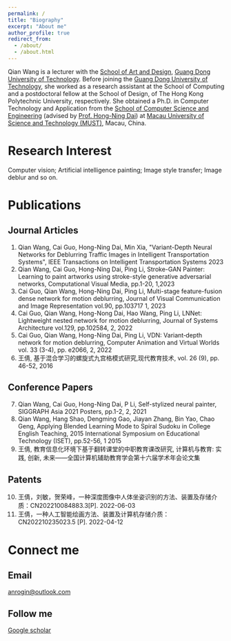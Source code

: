 ```yaml
---
permalink: /
title: "Biography"
excerpt: "About me"
author_profile: true
redirect_from: 
  - /about/
  - /about.html
---
```


Qian Wang is a lecturer with the [School of Art and Design](https://yssjxy.gdut.edu.cn/index.htm), [Guang Dong University of Technology](https://www.gdut.edu.cn). Before joining the [Guang Dong University of Technology](https://www.gdut.edu.cn), she worked as a research assistant at the School of Computing and a postdoctoral fellow at the School of Design, of The Hong Kong Polytechnic University, respectively. She obtained a Ph.D. in Computer Technology and Application from the [School of Computer Science and Engineering](https://www.must.edu.mo/fie) (advised by [Prof. Hong-Ning Dai](https://www.henrylab.net/)) at [Macau University of Science and Technology (MUST)](https://www.must.edu.mo/), Macau, China. 


Research Interest
======
Computer vision;
Artificial intelligence painting;
Image style transfer;
Image deblur and so on.


Publications
======

Journal Articles
---------------
  1. Qian Wang, Cai Guo, Hong-Ning Dai, Min Xia, "Variant-Depth Neural Networks for Deblurring Traffic Images in Intelligent Transportation Systems", IEEE Transactions on Intelligent Transportation Systems		2023
  2. Qian Wang, Cai Guo, Hong-Ning Dai, Ping Li, Stroke-GAN Painter: Learning to paint artworks using stroke-style generative adversarial networks, Computational Visual Media, pp.1-20,	1,2023
  3. Cai Guo, Qian Wang, Hong-Ning Dai, Ping Li, Multi-stage feature-fusion dense network for motion deblurring, Journal of Visual Communication and Image Representation vol.90, pp.103717	1,	2023
  4. Cai Guo, Qian Wang, Hong-Nong Dai, Hao Wang, Ping Li, LNNet: Lightweight nested network for motion deblurring, Journal of Systems Architecture vol.129, pp.102584,	2,	2022
  5. Cai Guo, Qian Wang, Hong-Ning Dai, Ping Li, VDN: Variant‐depth network for motion deblurring, Computer Animation and Virtual Worlds vol. 33 (3-4), pp. e2066,	2,	2022
  6. 王倩, 基于混合学习的螺旋式九宫格模式研究,现代教育技术, vol. 26 (9), pp. 46-52, 2016

Conference Papers
-----------------
  7. Qian Wang, Cai Guo, Hong-Ning Dai, P Li, Self-stylized neural painter, SIGGRAPH Asia 2021 Posters, pp.1-2,	2,	2021
  8. Qian Wang, Hang Shao, Dengming Gao, Jiayan Zhang, Bin Yao, Chao Geng, Applying Blended Learning Mode to Spiral Sudoku in College English Teaching, 2015 International Symposium on Educational Technology (ISET), pp.52-56,	1	2015
  9. 王倩, 教育信息化环境下基于翻转课堂的中职教育课改研究, 计算机与教育: 实践, 创新, 未来——全国计算机辅助教育学会第十六届学术年会论文集

Patents
-----------
  10. 王倩，刘敏，贺荣峰，一种深度图像中人体坐姿识别的方法、装置及存储介质：CN202210084883.3[P]. 2022-06-03
  11. 王倩，一种人工智能绘画方法、装置及计算机存储介质：CN202210235023.5 [P]. 2022-04-12


Connect me
===========

Email
------

<anrogin@outlook.com>

Follow me
------
[Google scholar](https://scholar.google.com/citations?user=PSFLQrIAAAAJ&hl=zh-CN)


